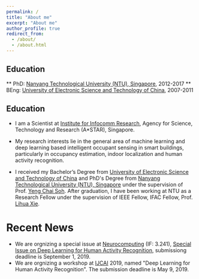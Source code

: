 ```yaml
---
permalink: /
title: "About me"
excerpt: "About me"
author_profile: true
redirect_from: 
  - /about/
  - /about.html
---
```


## Education
** PhD: [Nanyang Technological University (NTU), Singapore](https://www.ntu.edu.sg/Pages/home.aspx), 2012-2017
** BEng: [University of Electronic Science and Technology of China](https://www.uestc.edu.cn/), 2007-2011

## Education
* I am a Scientist at [Institute for Infocomm Research](https://www.a-star.edu.sg/i2r), Agency for Science, Technology and Research (A*STAR), Singapore.

* My research interests lie in the general area of machine learning and deep learning based intelligent occupant sensing in smart buildings, particularly in occupancy estimation, indoor localization and human activity recognition.
* I received my Bachelor’s Degree from [University of Electronic Science and Technology of China](https://www.uestc.edu.cn/) and PhD's Degree from [Nanyang Technological University (NTU), Singapore](https://www.ntu.edu.sg/Pages/home.aspx) under the supervision of Prof. [Yeng Chai Soh](http://research.ntu.edu.sg/expertise/academicprofile/pages/StaffProfile.aspx?ST_EMAILID=EYCSOH). After graduation, I have been working at NTU as a Research Fellow under the supervision of IEEE Fellow, IFAC Fellow, Prof. [Lihua Xie](http://research.ntu.edu.sg/expertise/academicprofile/pages/StaffProfile.aspx?ST_EMAILID=elhxie).

# Recent News
* We are orgnizing a special issue at [Neurocomputing](https://www.journals.elsevier.com/neurocomputing) (IF: 3.241), [Special Issue on Deep Learning for Human Activity Recognition](https://www.journals.elsevier.com/neurocomputing/call-for-papers/special-issue-on-deep-learning-for-human-activity-recognitio), submissiong deadline is September 1, 2019.
* We are orgnizing a workshop at [IJCAI](https://ijcai19.org/) 2019, named "Deep Learning for Human Activity Recognition". The submission deadline is May 9, 2019.
